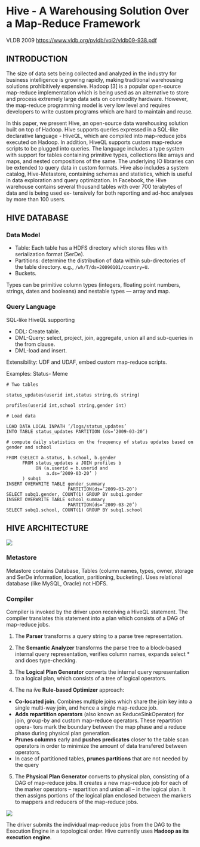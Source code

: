 # Hive - A Warehousing Solution Over a Map-Reduce Framework

VLDB 2009 https://www.vldb.org/pvldb/vol2/vldb09-938.pdf

## INTRODUCTION

The size of data sets being collected and analyzed in the industry for business intelligence is growing rapidly, making traditional warehousing solutions prohibitively expensive. Hadoop [3] is a popular open-source map-reduce implementation which is being used as an alternative to store and process extremely large data sets on commodity hardware. However, the map-reduce programming model is very low level and requires developers to write custom programs which are hard to maintain and reuse.

In this paper, we present Hive, an open-source data warehousing solution built on top of Hadoop. Hive supports queries expressed in a SQL-like declarative language - HiveQL, which are compiled into map-reduce jobs executed on Hadoop. In addition, HiveQL supports custom map-reduce scripts to be plugged into queries. The language includes a type system with support for tables containing primitive types, collections like arrays and maps, and nested compositions of the same. The underlying IO libraries can be extended to query data in custom formats. Hive also includes a system catalog, Hive-Metastore, containing schemas and statistics, which is useful in data exploration and query optimization. In Facebook, the Hive warehouse contains several thousand tables with over 700 terabytes of data and is being used ex- tensively for both reporting and ad-hoc analyses by more than 100 users.

## HIVE DATABASE

### Data Model

- Table: Each table has a HDFS directory which stores files with serialization format (SerDe).
- Partitions: determine the distribution of data within sub-directories of the table directory. e.g., `/wh/T/ds=20090101/country=U`.
- Buckets.

Types can be primitive column types (integers, floating point numbers, strings, dates and booleans) and nestable types — array and map. 

### Query Language

SQL-like HiveQL supporting 
- DDL: Create table.
- DML-Query: select, project, join, aggregate, union all and sub-queries in the from clause.
- DML-load and insert.

Extensibility: UDF and UDAF, embed custom map-reduce scripts.

Examples: Status- Meme

```
# Two tables

status_updates(userid int,status string,ds string)

profiles(userid int,school string,gender int)

# Load data

LOAD DATA LOCAL INPATH ‘/logs/status_updates’
INTO TABLE status_updates PARTITION (ds=’2009-03-20’)

# compute daily statistics on the frequency of status updates based on gender and school

FROM (SELECT a.status, b.school, b.gender
      FROM status_updates a JOIN profiles b
           ON (a.userid = b.userid and
               a.ds=’2009-03-20’ )
      ) subq1
INSERT OVERWRITE TABLE gender_summary
                       PARTITION(ds=’2009-03-20’)
SELECT subq1.gender, COUNT(1) GROUP BY subq1.gender
INSERT OVERWRITE TABLE school_summary
                       PARTITION(ds=’2009-03-20’)
SELECT subq1.school, COUNT(1) GROUP BY subq1.school
```

## HIVE ARCHITECTURE

![](images/Hive_A_Warehousing_Solution_Over_a_Map-Reduce_Framework/hive1.png)

### Metastore

Metastore contains Database, Tables (column names, types, owner, storage and SerDe information, location, paritioning, bucketing). Uses relational database (like MySQL, Oracle) not HDFS. 


### Compiler

Compiler is invoked by the driver upon receiving a HiveQL statement. The compiler translates this statement into a plan which consists of a DAG of map-reduce jobs. 

1. The **Parser** transforms a query string to a parse tree representation.

2. The **Semantic Analyzer** transforms the parse tree to a block-based internal query representation, verifies column names, expands select * and does type-checking.

3. The **Logical Plan Generator** converts the internal query representation to a logical plan, which consists of a tree of logical operators.

4. The na ̈ıve **Rule-based Optimizer** approach:

- **Co-located join**. Combines multiple joins which share the join key into a single multi-way join, and hence a single map-reduce job.
- **Adds repartition operators** (also known as ReduceSinkOperator) for join, group-by and custom map-reduce operators. These repartition opera- tors mark the boundary between the map phase and a reduce phase during physical plan generation.
- **Prunes columns** early and **pushes predicates** closer to the table scan operators in order to minimize the amount of data transfered between operators.
- In case of partitioned tables, **prunes partitions**
that are not needed by the query

5. The **Physical Plan Generator** converts to physical plan, consisting of a DAG of map-reduce jobs. It creates a new map-reduce job for each of the marker operators – repartition and union all – in the logical plan. It then assigns portions of the logical plan enclosed between the markers to mappers and reducers of the map-reduce jobs.

![](images/Hive_A_Warehousing_Solution_Over_a_Map-Reduce_Framework/hive2.png)

The driver submits the individual map-reduce jobs from
the DAG to the Execution Engine in a topological order. Hive currently uses **Hadoop as its execution engine**.